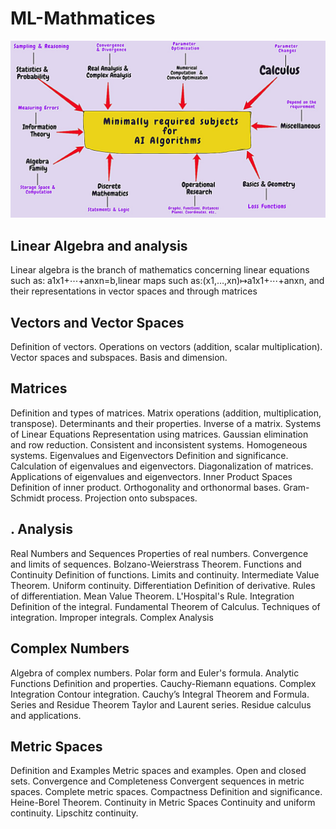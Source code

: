 # ML-Mathmatices

![Logo](img.jpeg)

Linear Algebra and analysis
----------------------------
Linear algebra is the branch of mathematics concerning linear equations such as:
a1x1+⋯+anxn=b,linear maps such as:(x1,…,xn)↦a1x1+⋯+anxn, and their representations in vector spaces and through matrices




Vectors and Vector Spaces
------------------------

Definition of vectors.
Operations on vectors (addition, scalar multiplication).
Vector spaces and subspaces.
Basis and dimension.

 Matrices
 --------
Definition and types of matrices.
Matrix operations (addition, multiplication, transpose).
Determinants and their properties.
Inverse of a matrix.
Systems of Linear Equations
Representation using matrices.
Gaussian elimination and row reduction.
Consistent and inconsistent systems.
Homogeneous systems.
 Eigenvalues and Eigenvectors
Definition and significance.
Calculation of eigenvalues and eigenvectors.
Diagonalization of matrices.
Applications of eigenvalues and eigenvectors.
 Inner Product Spaces
Definition of inner product.
Orthogonality and orthonormal bases.
Gram-Schmidt process.
Projection onto subspaces.

. Analysis
-----------

 Real Numbers and Sequences
Properties of real numbers.
Convergence and limits of sequences.
Bolzano-Weierstrass Theorem.
Functions and Continuity
Definition of functions.
Limits and continuity.
Intermediate Value Theorem.
Uniform continuity.
Differentiation
Definition of derivative.
Rules of differentiation.
Mean Value Theorem.
L'Hospital's Rule.
Integration
Definition of the integral.
Fundamental Theorem of Calculus.
Techniques of integration.
Improper integrals.
 Complex Analysis
 
Complex Numbers
---------------
Algebra of complex numbers.
Polar form and Euler's formula.
Analytic Functions
Definition and properties.
Cauchy-Riemann equations.
Complex Integration
Contour integration.
Cauchy’s Integral Theorem and Formula.
Series and Residue Theorem
Taylor and Laurent series.
Residue calculus and applications.

Metric Spaces
-------------
Definition and Examples
Metric spaces and examples.
Open and closed sets.
Convergence and Completeness
Convergent sequences in metric spaces.
Complete metric spaces.
Compactness
Definition and significance.
Heine-Borel Theorem.
Continuity in Metric Spaces
Continuity and uniform continuity.
Lipschitz continuity.




